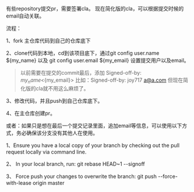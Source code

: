 有些repository提交pr，需要签署cla。
现在简化版的cla，可以根据提交时候的email自动关联。

流程：

1、fork 主仓库代码到自己的仓库底下

2、clone代码到本地，cd到该项目底下，通过git config user.name ${my_name} 以及 git config user.email ${my_email} 设置提交用户以及email。
> 以前需要在提交的commit最后，添加 Signed-off-by: ${my_name} <${my_email}>
> 比如：Signed-off-by: joy717 <a@a.com>  但现在简化版的cla就不用这么麻烦了。

3、修改代码，并且push到自己仓库底下。

4、在主仓库创建pr。


或者：如果只是想在最后一个提交记录里面，追加email等信息，可以使用以下方式，务必确保该分支没有其他人在使用。

1、Ensure you have a local copy of your branch by checking out the pull request locally via command line.

2、 In your local branch, run: git rebase HEAD~1 --signoff

3、 Force push your changes to overwrite the branch: git push --force-with-lease origin master
